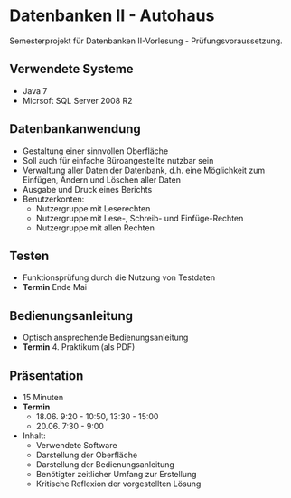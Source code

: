 Datenbanken II - Autohaus
=========================

Semesterprojekt für Datenbanken II-Vorlesung - Prüfungsvoraussetzung.

Verwendete Systeme
------------------
* Java 7
* Micrsoft SQL Server 2008 R2

Datenbankanwendung
------------------
* Gestaltung einer sinnvollen Oberfläche
* Soll auch für einfache Büroangestellte nutzbar sein
* Verwaltung aller Daten der Datenbank, d.h. eine Möglichkeit zum Einfügen, Ändern und Löschen aller Daten
* Ausgabe und Druck eines Berichts
* Benutzerkonten:
  * Nutzergruppe mit Leserechten
  * Nutzergruppe mit Lese-, Schreib- und Einfüge-Rechten
  * Nutzergruppe mit allen Rechten

Testen
------
* Funktionsprüfung durch die Nutzung von Testdaten
* **Termin** Ende Mai

Bedienungsanleitung
-------------------
* Optisch ansprechende Bedienungsanleitung
* **Termin** 4. Praktikum (als PDF)

Präsentation
------------
* 15 Minuten
* **Termin**
  * 18.06. 9:20 - 10:50, 13:30 - 15:00
  * 20.06. 7:30 - 9:00
* Inhalt:
  * Verwendete Software
  * Darstellung der Oberfläche
  * Darstellung der Bedienungsanleitung
  * Benötigter zeitlicher Umfang zur Erstellung
  * Kritische Reflexion der vorgestellten Lösung
